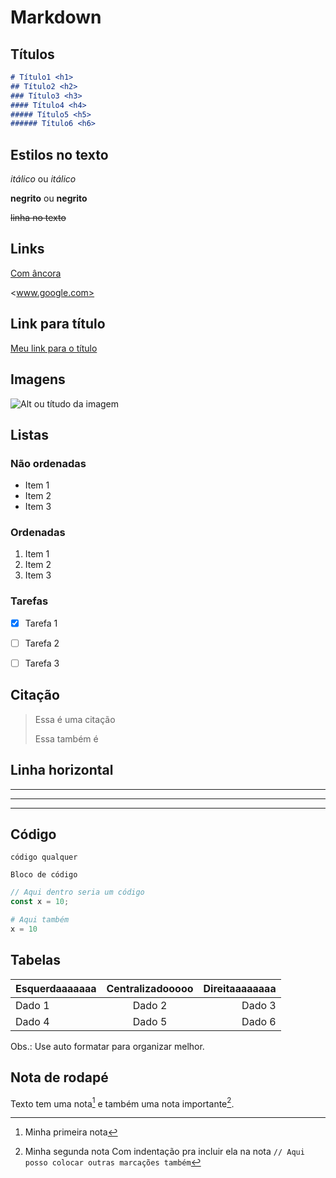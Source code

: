# Markdown

## Títulos

```md
# Título1 <h1>
## Título2 <h2>
### Título3 <h3>
#### Título4 <h4>
##### Título5 <h5>
###### Título6 <h6>
```

## Estilos no texto

*itálico* ou _itálico_

**negrito** ou __negrito__

~~linha no texto~~

## Links

[Com âncora](www.google.com)

<www.google.com>

## Link para título
[Meu link para o título](#link-para-título)

## Imagens
![Alt ou títudo da imagem](https://pipz.com/static/images/blog/eddie.png)

## Listas

### Não ordenadas

* Item 1
* Item 2
* Item 3

### Ordenadas

1. Item 1
2. Item 2
3. Item 3

### Tarefas

- [x] Tarefa 1
- [ ] Tarefa 2
- [ ] Tarefa 3


## Citação
> Essa é uma citação
> 
> Essa também é

## Linha horizontal

---
*** 
___

## Código

`código qualquer`

```
Bloco de código
```
```javascript
// Aqui dentro seria um código
const x = 10;
```
```python
# Aqui também
x = 10
```

## Tabelas

| Esquerdaaaaaaa | Centralizadooooo | Direitaaaaaaaa |
| :------------- | :--------------: | -------------: |
| Dado 1         |      Dado 2      |         Dado 3 |
| Dado 4         |      Dado 5      |         Dado 6 |

Obs.: Use auto formatar para organizar melhor.

## Nota de rodapé
Texto tem uma nota[^1] e também uma nota importante[^nota].

[^1]: Minha primeira nota

[^nota]: Minha segunda nota
  Com indentação pra incluir ela na nota
  `// Aqui posso colocar outras marcações também`

